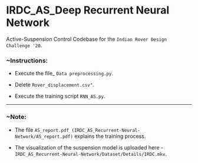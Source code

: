 # IRDC_AS_Deep Recurrent Neural Network
Active-Suspension Control Codebase for the `Indian Rover Design Challenge '20`.

### ~Instructions:

* Execute the file_ `Data preprocessing.py`.
  
* Delete `Rover_displacement.csv"`.  
  
* Execute the training script `RNN_AS.py`.

-------------------------------------------------------------------------------------------------------------------------------------------------------
### ~Note:  

* The file `AS_report.pdf (IRDC_AS_Recurrent-Neural-Network/AS_report.pdf)` explains the training process.  

* The visualization of the suspension model is uploaded here - `IRDC_AS_Recurrent-Neural-Network/Dataset/Details/IRDC.mkv`.


